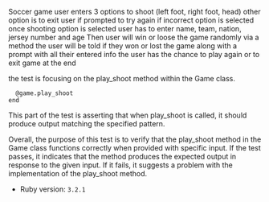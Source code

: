 Soccer game 
user enters 3 options to shoot (left foot, right foot, head) other option is to exit 
user if prompted to try again if incorrect option is selected 
once shooting option is selected user has to enter name, team, nation, jersey number and age
Then user will win or loose the game randomly via a method 
the user will be told if they won or lost the game along with a prompt with all their entered info
the user has the chance to play again or to exit game at the end

the test is focusing on the play_shoot method within the Game class.

```assert_output(/What a goal!!! John Doe scores a wonderful goal!/) do
  @game.play_shoot
end
``` 
This part of the test is asserting that when play_shoot is called, it should produce output matching the specified pattern.

Overall, the purpose of this test is to verify that the play_shoot method in the Game class functions correctly when provided with specific input. If the test passes, it indicates that the method produces the expected output in response to the given input. If it fails, it suggests a problem with the implementation of the play_shoot method.


- Ruby version: `3.2.1`
